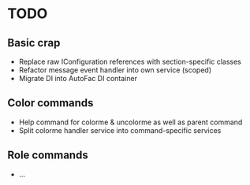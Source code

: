 # TODO

## Basic crap

 - Replace raw IConfiguration references with section-specific classes
 - Refactor message event handler into own service (scoped)
 - Migrate DI into AutoFac DI container


## Color commands

 - Help command for colorme & uncolorme as well as parent command
 - Split colorme handler service into command-specific services

## Role commands

 - ...

